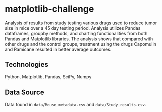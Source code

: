 # matplotlib-challenge

Analysis of results from study testing various drugs used to reduce tumor size in mice over a 45 day testing period. Analysis utilizes Pandas dataframes, groupby methods, and charting functionalities from both Pandas and Matplotlib libraries. The analysis shows that compared with other drugs and the control groups, treatment using the drugs Capomulin and Ramicane resulted in better average outcomes. 
<br>  


## Technologies
Python, Matplotlib, Pandas, SciPy, Numpy 
<br>
  

## Data Source

Data found in `data/Mouse_metadata.csv` and `data/Study_results.csv`.  
